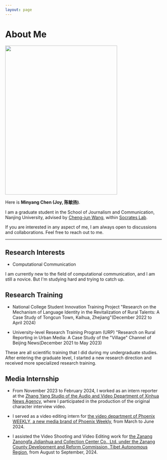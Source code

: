 ```yaml
---
layout: page
---
```


# About Me

<img src="https://caihanlin.com/caihanlin.jpg" class="floatpic" width="360" height="480">

Here is **Minyang Chen (Joy, 陈敏扬)**.

I am a graduate student in the School of Journalism and Communication, Nanjing University, advised by [Cheng-jun Wang](https://chengjunwang.com/), within [Socrates Lab](https://chengjun.github.io/socrateslab/). 

If you are interested in any aspect of me, I am always open to discussions and collaborations. Feel free to reach out to me.

---

## Research Interests

- Computational Communication

I am currently new to the field of computational communication, and I am still a novice. But I'm studying hard and trying to catch up.


## Research Training

- National College Student Innovation Training Project "Research on the Mechanism of Language Identity in the Revitalization of Rural Talents: A Case Study of Tongcun Town, Kaihua, Zhejiang"(December 2022 to April 2024)

- University-level Research Training Program (URP) "Research on Rural Reporting in Urban Media: A Case Study of the "Village" Channel of Beijing News(December 2021 to May 2023)

These are all scientific training that I did during my undergraduate studies. After entering the graduate level, I started a new research direction and received more specialized research training.


## Media Internship

- From November 2023 to February 2024, I worked as an intern reporter at the [Zhang Yang Studio of the Audio and Video Department of Xinhua News Agency](http://www.news.cn/politics/20240130/1775a9758f9e44ffa9c2a7aa2d2156c3/c.html), where I participated in the production of the original character interview video.

- I served as a video editing intern for [the video department of Phoenix WEEKLY, a new media brand of Phoenix Weekly](https://www.douyin.com/user/MS4wLjABAAAAW3IshfPBJSe3oESfJyCZ_hlf7YKdSt75wa7cpTD27gg), from March to June 2024.

- I assisted the Video Shooting and Video Editing work for [the Zanang Zanongfa Jidianhua and Collection Center Co., Ltd. under the Zanang County Development and Reform Commission, Tibet Autonomous Region](https://www.douyin.com/user/MS4wLjABAAAAi_G3T8gts0nlGyHweGBKIeXCSgR1CObesK2ZHUSL_0Y), from August to September, 2024.

